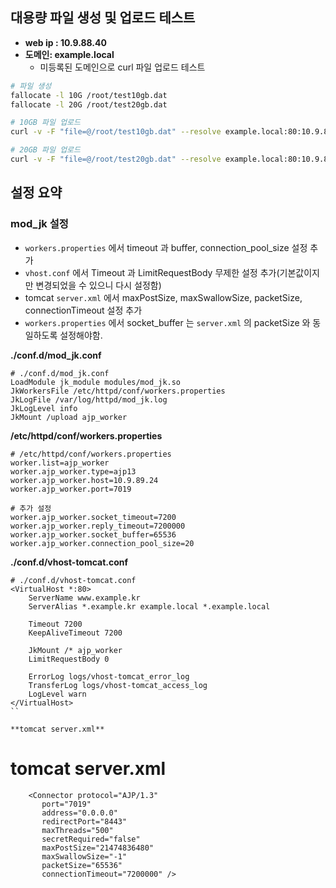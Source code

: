 
## 대용량 파일 생성 및 업로드 테스트

* **web ip : 10.9.88.40**
* **도메인: example.local**
    * 미등록된 도메인으로 curl 파일 업로드 테스트

```bash
# 파일 생성
fallocate -l 10G /root/test10gb.dat
fallocate -l 20G /root/test20gb.dat

# 10GB 파일 업로드
curl -v -F "file=@/root/test10gb.dat" --resolve example.local:80:10.9.88.40 http://example.local/uploadResult.jsp

# 20GB 파일 업로드
curl -v -F "file=@/root/test20gb.dat" --resolve example.local:80:10.9.88.40 http://example.local/uploadResult.jsp
```

## 설정 요약
### mod_jk 설정

* `workers.properties` 에서 timeout 과 buffer, connection_pool_size 설정 추가
* `vhost.conf` 에서 Timeout 과 LimitRequestBody 무제한 설정 추가(기본값이지만 변경되었을 수 있으니 다시 설정함)
* tomcat `server.xml` 에서 maxPostSize, maxSwallowSize, packetSize, connectionTimeout 설정 추가
* `workers.properties` 에서 socket_buffer 는 `server.xml` 의 packetSize 와 동일하도록 설정해야함.


**./conf.d/mod_jk.conf**
```
# ./conf.d/mod_jk.conf
LoadModule jk_module modules/mod_jk.so
JkWorkersFile /etc/httpd/conf/workers.properties
JkLogFile /var/log/httpd/mod_jk.log
JkLogLevel info
JkMount /upload ajp_worker
```

**/etc/httpd/conf/workers.properties**
```
# /etc/httpd/conf/workers.properties
worker.list=ajp_worker
worker.ajp_worker.type=ajp13
worker.ajp_worker.host=10.9.89.24
worker.ajp_worker.port=7019

# 추가 설정
worker.ajp_worker.socket_timeout=7200
worker.ajp_worker.reply_timeout=7200000
worker.ajp_worker.socket_buffer=65536
worker.ajp_worker.connection_pool_size=20
```

**./conf.d/vhost-tomcat.conf**
```
# ./conf.d/vhost-tomcat.conf
<VirtualHost *:80>
    ServerName www.example.kr
    ServerAlias *.example.kr example.local *.example.local

    Timeout 7200
    KeepAliveTimeout 7200

    JkMount /* ajp_worker
    LimitRequestBody 0

    ErrorLog logs/vhost-tomcat_error_log
    TransferLog logs/vhost-tomcat_access_log
    LogLevel warn
</VirtualHost>
``

**tomcat server.xml** 
```
# tomcat server.xml
        <Connector protocol="AJP/1.3"
           port="7019"
           address="0.0.0.0"
           redirectPort="8443"
           maxThreads="500"
           secretRequired="false"
           maxPostSize="21474836480"
           maxSwallowSize="-1"
           packetSize="65536"
           connectionTimeout="7200000" />
```
